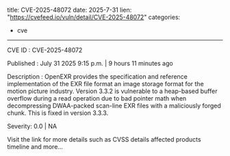  
title: CVE-2025-48072
date: 2025-7-31
lien: "https://cvefeed.io/vuln/detail/CVE-2025-48072"
categories:
  - cve
---

CVE ID : CVE-2025-48072

Published :  July 31
2025
9:15 p.m. | 9 hours
11 minutes ago

Description : OpenEXR provides the specification and reference implementation of the EXR file format
an image storage format for the motion picture industry. Version 3.3.2 is vulnerable to a heap-based buffer overflow during a read operation due to bad pointer math when decompressing DWAA-packed scan-line EXR files with a maliciously forged chunk. This is fixed in version 3.3.3.

Severity: 0.0 | NA

Visit the link for more details
such as CVSS details
affected products
timeline
and more...
